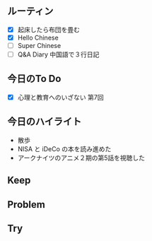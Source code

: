 ## ルーティン
- [x] 起床したら布団を畳む
- [x] Hello Chinese
- [ ] Super Chinese
- [ ] Q&A Diary 中国語で３行日記
## 今日のTo Do
- [x] 心理と教育へのいざない 第7回
## 今日のハイライト
- 散歩
- NISA と iDeCo の本を読み進めた
- アークナイツのアニメ２期の第5話を視聴した
## Keep
## Problem
## Try
